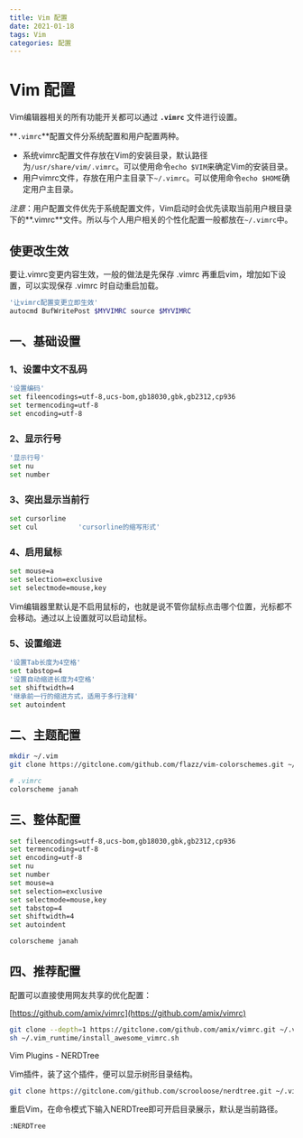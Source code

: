 ```yaml
---
title: Vim 配置
date: 2021-01-18
tags: Vim
categories: 配置
---
```


# Vim 配置

Vim编辑器相关的所有功能开关都可以通过 **`.vimrc`** 文件进行设置。 

**`.vimrc`**配置文件分系统配置和用户配置两种。

- 系统vimrc配置文件存放在Vim的安装目录，默认路径为`/usr/share/vim/.vimrc`。可以使用命令`echo $VIM`来确定Vim的安装目录。
- 用户vimrc文件，存放在用户主目录下`~/.vimrc`。可以使用命令`echo $HOME`确定用户主目录。

*注意*：用户配置文件优先于系统配置文件，Vim启动时会优先读取当前用户根目录下的**.vimrc**文件。所以与个人用户相关的个性化配置一般都放在`~/.vimrc`中。

<!-- more -->

## 使更改生效

要让.vimrc变更内容生效，一般的做法是先保存 .vimrc 再重启vim，增加如下设置，可以实现保存 .vimrc 时自动重启加载。

```bash
'让vimrc配置变更立即生效'
autocmd BufWritePost $MYVIMRC source $MYVIMRC
```

## 一、基础设置

### 1、设置中文不乱码

```bash
'设置编码'
set fileencodings=utf-8,ucs-bom,gb18030,gbk,gb2312,cp936
set termencoding=utf-8
set encoding=utf-8
```

### 2、显示行号

```bash
'显示行号'
set nu
set number
```

### 3、突出显示当前行

```bash
set cursorline
set cul          'cursorline的缩写形式'
```

### 4、启用鼠标

```bash
set mouse=a
set selection=exclusive
set selectmode=mouse,key
```

Vim编辑器里默认是不启用鼠标的，也就是说不管你鼠标点击哪个位置，光标都不会移动。通过以上设置就可以启动鼠标。

### 5、设置缩进

```bash
'设置Tab长度为4空格'
set tabstop=4
'设置自动缩进长度为4空格'
set shiftwidth=4
'继承前一行的缩进方式，适用于多行注释'
set autoindent
```

## 二、主题配置

```bash
mkdir ~/.vim
git clone https://gitclone.com/github.com/flazz/vim-colorschemes.git ~/.vim
```

```bash
# .vimrc
colorscheme janah
```

## 三、整体配置

```bash
set fileencodings=utf-8,ucs-bom,gb18030,gbk,gb2312,cp936
set termencoding=utf-8
set encoding=utf-8
set nu
set number
set mouse=a
set selection=exclusive
set selectmode=mouse,key
set tabstop=4
set shiftwidth=4
set autoindent

colorscheme janah
```

## 四、推荐配置

配置可以直接使用网友共享的优化配置：

[https://github.com/amix/vimrc](https://github.com/amix/vimrc)

```bash
git clone --depth=1 https://gitclone.com/github.com/amix/vimrc.git ~/.vim_runtime
sh ~/.vim_runtime/install_awesome_vimrc.sh
```

Vim Plugins - NERDTree

Vim插件，装了这个插件，便可以显示树形目录结构。

```bash
git clone https://gitclone.com/github.com/scrooloose/nerdtree.git ~/.vim/bundle/nerdtree
```

重启Vim，在命令模式下输入NERDTree即可开启目录展示，默认是当前路径。

```bash
:NERDTree
```